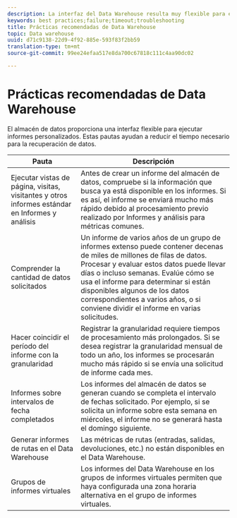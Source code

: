 ```yaml
---
description: La interfaz del Data Warehouse resulta muy flexible para ejecutar informes personalizados. Estas pautas ayudan a reducir el tiempo necesario para la recuperación de datos.
keywords: best practices;failure;timeout;troubleshooting
title: Prácticas recomendadas de Data Warehouse
topic: Data warehouse
uuid: d71c9138-22d9-4f92-885e-593f83f2bb59
translation-type: tm+mt
source-git-commit: 99ee24efaa517e8da700c67818c111c4aa90dc02

---
```



# Prácticas recomendadas de Data Warehouse

El almacén de datos proporciona una interfaz flexible para ejecutar informes personalizados. Estas pautas ayudan a reducir el tiempo necesario para la recuperación de datos.



| Pauta | Descripción |
|--- |--- |
| Ejecutar vistas de página, visitas, visitantes y otros informes estándar en Informes y análisis | Antes de crear un informe del almacén de datos, compruebe si la información que busca ya está disponible en los informes. Si es así, el informe se enviará mucho más rápido debido al procesamiento previo realizado por Informes y análisis para métricas comunes. |
| Comprender la cantidad de datos solicitados | Un informe de varios años de un grupo de informes extenso puede contener decenas de miles de millones de filas de datos. Procesar y evaluar estos datos puede llevar días o incluso semanas. Evalúe cómo se usa el informe para determinar si están disponibles algunos de los datos correspondientes a varios años, o si conviene dividir el informe en varias solicitudes. |
| Hacer coincidir el período del informe con la granularidad | Registrar la granularidad requiere tiempos de procesamiento más prolongados. Si se desea registrar la granularidad mensual de todo un año, los informes se procesarán mucho más rápido si se envía una solicitud de informe cada mes. |
| Informes sobre intervalos de fecha completados | Los informes del almacén de datos se generan cuando se completa el intervalo de fechas solicitado. Por ejemplo, si se solicita un informe sobre esta semana en miércoles, el informe no se generará hasta el domingo siguiente. |
| Generar informes de rutas en el Data Warehouse | Las métricas de rutas (entradas, salidas, devoluciones, etc.) no están disponibles en el Data Warehouse. |
| Grupos de informes virtuales | Los informes del Data Warehouse en los grupos de informes virtuales permiten que haya configurada una zona horaria alternativa en el grupo de informes virtuales. |

